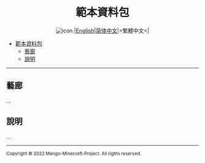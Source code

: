<div align="center">

# 範本資料包
![icon](./img/icon/)
|[English](../README.md)|[简体中文](./README.zho-Hans_CN.md)|>繁體中文<|

</div>

- [範本資料包](#範本資料包)
  - [藝廊](#藝廊)
  - [說明](#說明)

---

## 藝廊

...

## 說明

...

---

<small>Copyright © 2022 Mango-Minecraft-Project. All rights reserved.</small>
